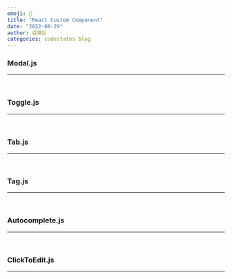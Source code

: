 ```yaml
---
emoji: 📔
title: "React Custom Component"
date: "2022-08-29"
author: 김예린
categories: codestates blog
---
```


### Modal.js
---
<br>

### Toggle.js
---

<br>

### Tab.js
---

<br>

### Tag.js
---

<br>

### Autocomplete.js
---

<br>

### ClickToEdit.js
---